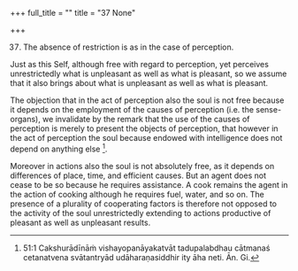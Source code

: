 +++
full_title = ""
title = "37 None"

+++


37. The absence of restriction is as in the case of perception.

Just as this Self, although free with regard to perception, yet perceives unrestrictedly what is unpleasant as well as what is pleasant, so we assume that it also brings about what is unpleasant as well as what is pleasant.

The objection that in the act of perception also the soul is not free because it depends on the employment of the causes of perception (i.e. the sense-organs), we invalidate by the remark that the use of the causes of perception is merely to present the objects of perception, that however in the act of perception the soul because endowed with intelligence does not depend on anything else [^fn_32].

Moreover in actions also the soul is not absolutely free, as it depends on differences of place, time, and efficient causes. But an agent does not cease to be so because he requires assistance. A cook remains the agent in the action of cooking although he requires fuel, water, and so on. The presence of a plurality of cooperating factors is therefore not opposed to the activity of the soul unrestrictedly extending to actions productive of pleasant as well as unpleasant results.

[^fn_32]: 51:1 Cakshurādīnāṁ vishayopanāyakatvāt tadupalabdhau cātmanaś cetanatvena svātantryād udāharaṇasiddhir ity āha neti. Ān. Gi.


